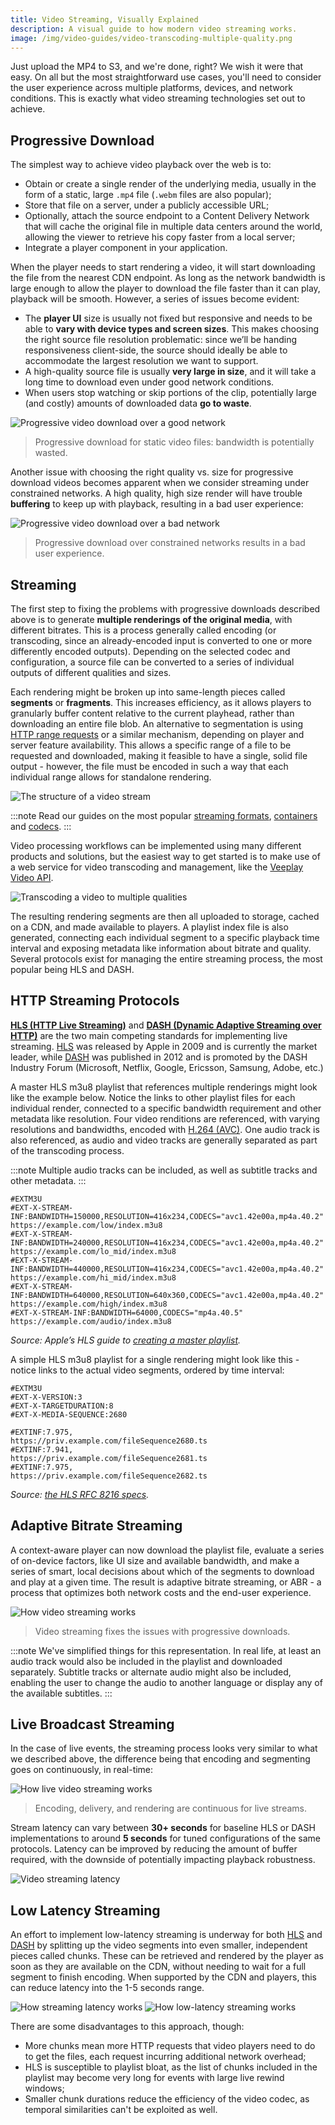 ```yaml
---
title: Video Streaming, Visually Explained
description: A visual guide to how modern video streaming works.
image: /img/video-guides/video-transcoding-multiple-quality.png
---
```


Just upload the MP4 to S3, and we're done, right? We wish it were that easy. On all but the most straightforward use cases, you'll need to consider the user experience across multiple platforms, devices, and network conditions. This is exactly what video streaming technologies set out to achieve.

## Progressive Download

The simplest way to achieve video playback over the web is to:

- Obtain or create a single render of the underlying media, usually in the form of a static, large `.mp4` file (`.webm` files are also popular);
- Store that file on a server, under a publicly accessible URL;
- Optionally, attach the source endpoint to a Content Delivery Network that will cache the original file in multiple data centers around the world, allowing the viewer to retrieve his copy faster from a local server;
- Integrate a player component in your application.

When the player needs to start rendering a video, it will start downloading the file from the nearest CDN endpoint. As long as the network bandwidth is large enough to allow the player to download the file faster than it can play, playback will be smooth. However, a series of issues become evident:

- The **player UI** size is usually not fixed but responsive and needs to be able to **vary with device types and screen sizes**. This makes choosing the right source file resolution problematic: since we’ll be handing responsiveness client-side, the source should ideally be able to accommodate the largest resolution we want to support.
- A high-quality source file is usually **very large in size**, and it will take a long time to download even under good network conditions.
- When users stop watching or skip portions of the clip, potentially large (and costly) amounts of downloaded data **go to waste**.

![Progressive video download over a good network](/img/video-guides/progressive-video-download-good-network.gif)
> Progressive download for static video files: bandwidth is potentially wasted.

Another issue with choosing the right quality vs. size for progressive download videos becomes apparent when we consider streaming under constrained networks. A high quality, high size render will have trouble **buffering** to keep up with playback, resulting in a bad user experience:

![Progressive video download over a bad network](/img/video-guides/progressive-video-download-bad-network.gif)
> Progressive download over constrained networks results in a bad user experience.

## Streaming

The first step to fixing the problems with progressive downloads described above is to generate **multiple renderings of the original media**, with different bitrates. This is a process generally called encoding (or transcoding, since an already-encoded input is converted to one or more differently encoded outputs). Depending on the selected codec and configuration, a source file can be converted to a series of individual outputs of different qualities and sizes.

Each rendering might be broken up into same-length pieces called **segments** or **fragments**. This increases efficiency, as it allows players to granularly buffer content relative to the current playhead, rather than downloading an entire file blob. An alternative to segmentation is using [HTTP range requests](https://developer.mozilla.org/en-US/docs/Web/HTTP/Range_requests) or a similar mechanism, depending on player and server feature availability. This allows a specific range of a file to be requested and downloaded, making it feasible to have a single, solid file output - however, the file must be encoded in such a way that each individual range allows for standalone rendering.

![The structure of a video stream](/img/video-guides/video-streaming-structure.png)

:::note
Read our guides on the most popular [streaming formats](/docs/video-guides/video-streaming-formats-device-support), [containers](/docs/video-guides/video-container-types-device-support) and [codecs](/docs/video-guides/video-codec-types-device-support).
:::

Video processing workflows can be implemented using many different products and solutions, but the easiest way to get started is to make use of a web service for video transcoding and management, like the [Veeplay Video API](https://veeplay.com/video-api-cloud/).

![Transcoding a video to multiple qualities](/img/video-guides/video-transcoding-multiple-quality.png)

The resulting rendering segments are then all uploaded to storage, cached on a CDN, and made available to players. A playlist index file is also generated, connecting each individual segment to a specific playback time interval and exposing metadata like information about bitrate and quality. Several protocols exist for managing the entire streaming process, the most popular being HLS and DASH.

## HTTP Streaming Protocols

**[HLS (HTTP Live Streaming)](/docs/video-guides/video-streaming-formats-device-support#http-live-streaming-hls)** and **[DASH (Dynamic Adaptive Streaming over HTTP)](/docs/video-guides/video-streaming-formats-device-support#dynamic-adaptive-streaming-over-http-dash)** are the two main competing standards for implementing live streaming. [HLS](https://developer.apple.com/streaming/) was released by Apple in 2009 and is currently the market leader, while [DASH](https://dashif.org/) was published in 2012 and is promoted by the DASH Industry Forum (Microsoft, Netflix, Google, Ericsson, Samsung, Adobe, etc.)

A master HLS m3u8 playlist that references multiple renderings might look like the example below. Notice the links to other playlist files for each individual render, connected to a specific bandwidth requirement and other metadata like resolution. Four video renditions are referenced, with varying resolutions and bandwidths, encoded with [H.264 (AVC)](/docs/video-guides/video-codec-types-device-support#h264-avc). One audio track is also referenced, as audio and video tracks are generally separated as part of the transcoding process.

:::note
Multiple audio tracks can be included, as well as subtitle tracks and other metadata.
:::

    #EXTM3U
    #EXT-X-STREAM-INF:BANDWIDTH=150000,RESOLUTION=416x234,CODECS="avc1.42e00a,mp4a.40.2"
    https://example.com/low/index.m3u8
    #EXT-X-STREAM-INF:BANDWIDTH=240000,RESOLUTION=416x234,CODECS="avc1.42e00a,mp4a.40.2"
    https://example.com/lo_mid/index.m3u8
    #EXT-X-STREAM-INF:BANDWIDTH=440000,RESOLUTION=416x234,CODECS="avc1.42e00a,mp4a.40.2"
    https://example.com/hi_mid/index.m3u8
    #EXT-X-STREAM-INF:BANDWIDTH=640000,RESOLUTION=640x360,CODECS="avc1.42e00a,mp4a.40.2"
    https://example.com/high/index.m3u8
    #EXT-X-STREAM-INF:BANDWIDTH=64000,CODECS="mp4a.40.5"
    https://example.com/audio/index.m3u8

_Source: Apple’s HLS guide to [creating a master playlist](https://developer.apple.com/documentation/http_live_streaming/example_playlists_for_http_live_streaming/creating_a_master_playlist)._

A simple HLS m3u8 playlist for a single rendering might look like this - notice links to the actual video segments, ordered by time interval:

    #EXTM3U
    #EXT-X-VERSION:3
    #EXT-X-TARGETDURATION:8
    #EXT-X-MEDIA-SEQUENCE:2680
    
    #EXTINF:7.975,
    https://priv.example.com/fileSequence2680.ts
    #EXTINF:7.941,
    https://priv.example.com/fileSequence2681.ts
    #EXTINF:7.975,
    https://priv.example.com/fileSequence2682.ts

_Source: [the HLS RFC 8216 specs](https://tools.ietf.org/html/rfc8216)._

## Adaptive Bitrate Streaming

A context-aware player can now download the playlist file, evaluate a series of on-device factors, like UI size and available bandwidth, and make a series of smart, local decisions about which of the segments to download and play at a given time. The result is adaptive bitrate streaming, or ABR - a process that optimizes both network costs and the end-user experience.

![How video streaming works](/img/video-guides/how-video-streaming-works.gif)
> Video streaming fixes the issues with progressive downloads.

:::note
We've simplified things for this representation. In real life, at least an audio track would also be included in the playlist and downloaded separately. Subtitle tracks or alternate audio might also be included, enabling the user to change the audio to another language or display any of the available subtitles.
:::

## Live Broadcast Streaming

In the case of live events, the streaming process looks very similar to what we described above, the difference being that encoding and segmenting goes on continuously, in real-time:

![How live video streaming works](/img/video-guides/how-live-video-streaming-works.gif)
> Encoding, delivery, and rendering are continuous for live streams.

Stream latency can vary between **30+ seconds** for baseline HLS or DASH implementations to around **5 seconds** for tuned configurations of the same protocols. Latency can be improved by reducing the amount of buffer required, with the downside of potentially impacting playback robustness.

![Video streaming latency](/img/video-guides/video-streaming-latency-options.png)

## Low Latency Streaming

An effort to implement low-latency streaming is underway for both [HLS](https://developer.apple.com/documentation/http_live_streaming/enabling_low-latency_hls) and [DASH](https://dashif.org/guidelines/) by splitting up the video segments into even smaller, independent pieces called chunks. These can be retrieved and rendered by the player as soon as they are available on the CDN, without needing to wait for a full segment to finish encoding. When supported by the CDN and players, this can reduce latency into the 1-5 seconds range.

![How streaming latency works](/img/video-guides/how-streaming-latency-works.gif)
![How low-latency streaming works](/img/video-guides/how-streaming-low-latency-works.gif)

There are some disadvantages to this approach, though:
- More chunks mean more HTTP requests that video players need to do to get the files, each request incurring additional network overhead;
- HLS is susceptible to playlist bloat, as the list of chunks included in the playlist may become very long for events with large live rewind windows;
- Smaller chunk durations reduce the efficiency of the video codec, as temporal similarities can't be exploited as well.
